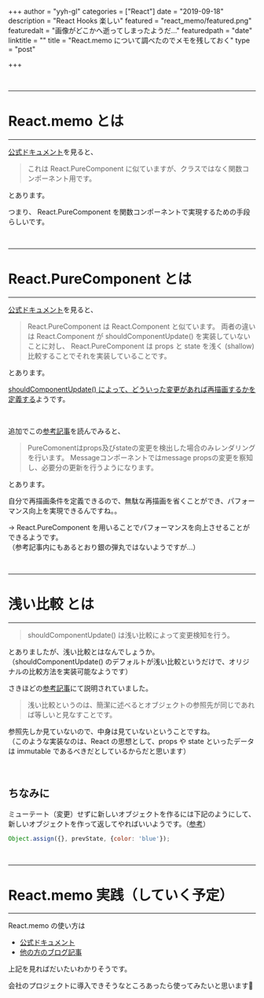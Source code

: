 +++
author = "yyh-gl"
categories = ["React"]
date = "2019-09-18"
description = "React Hooks 楽しい"
featured = "react_memo/featured.png"
featuredalt = "画像がどこかへ逝ってしまったようだ…"
featuredpath = "date"
linktitle = ""
title = "React.memo について調べたのでメモを残しておく"
type = "post"

+++


<br>

---
# React.memo とは
---

[公式ドキュメント](https://ja.reactjs.org/docs/react-api.html#reactmemo)を見ると、

> これは React.PureComponent に似ていますが、クラスではなく関数コンポーネント用です。

とあります。

つまり、 React.PureComponent を関数コンポーネントで実現するための手段らしいです。


<br>

---
# React.PureComponent とは
---

[公式ドキュメント](https://ja.reactjs.org/docs/react-api.html#reactpurecomponent)を見ると、

> React.PureComponent は React.Component と似ています。
> 両者の違いは React.Component が shouldComponentUpdate() を実装していないことに対し、
> React.PureComponent は props と state を浅く (shallow) 比較することでそれを実装していることです。

とあります。

<u>shouldComponentUpdate() によって、どういった変更があれば再描画するかを定義する</u>ようです。

<br>

追加でこの[参考記事](https://the2g.com/2814)を読んでみると、

> PureComonentはprops及びstateの変更を検出した場合のみレンダリングを行います。
> Messageコンポーネントではmessage propsの変更を察知し、必要分の更新を行うようになります。

とあります。

自分で再描画条件を定義できるので、無駄な再描画を省くことができ、パフォーマンス向上を実現できるんですね。。

→ React.PureComponent を用いることでパフォーマンスを向上させることができるようです。<br>
（参考記事内にもあるとおり銀の弾丸ではないようですが…）


<br>

---
# 浅い比較 とは
---

> shouldComponentUpdate() は浅い比較によって変更検知を行う。

とありましたが、浅い比較とはなんでしょうか。<br>
（shouldComponentUpdate() のデフォルトが浅い比較というだけで、オリジナルの比較方法を実装可能なようです）

さきほどの[参考記事](https://the2g.com/2814)にて説明されていました。

> 浅い比較というのは、簡潔に述べるとオブジェクトの参照先が同じであれば等しいと見なすことです。

参照先しか見ていないので、中身は見ていないということですね。<br>
（このような実装なのは、React の思想として、props や state といったデータは immutable であるべきだとしているからだと思います）

<br>

## ちなみに
ミューテート（変更）せずに新しいオブジェクトを作るには下記のようにして、新しいオブジェクトを作って返してやればいいようです。（[参考](https://ja.reactjs.org/docs/optimizing-performance.html#the-power-of-not-mutating-data)）

```javascript
Object.assign({}, prevState, {color: 'blue'});
```


<br>

---
# React.memo 実践（していく予定）
---

React.memo の使い方は

- [公式ドキュメント](https://ja.reactjs.org/docs/react-api.html#reactmemo)
- [他の方のブログ記事](https://aloerina01.github.io/blog/2018-10-25-1)

上記を見ればだいたいわかりそうです。

会社のプロジェクトに導入できそうなところあったら使ってみたいと思います💪

